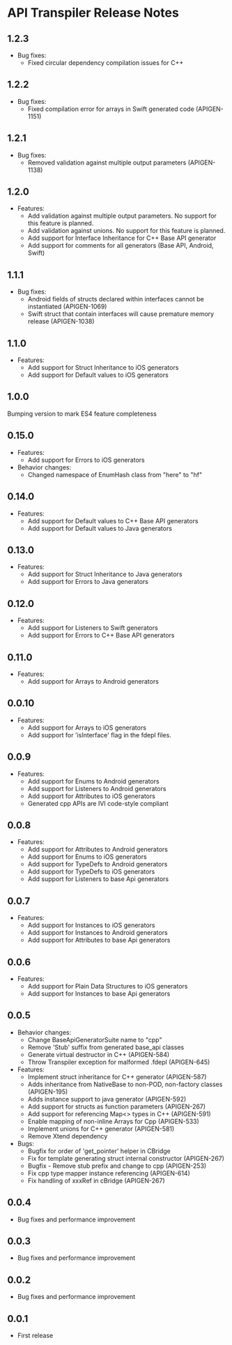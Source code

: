 # API Transpiler Release Notes

## 1.2.3
- Bug fixes:
  + Fixed circular dependency compilation issues for C++

## 1.2.2
- Bug fixes:
  + Fixed compilation error for arrays in Swift generated code (APIGEN-1151)

## 1.2.1
- Bug fixes:
  + Removed validation against multiple output parameters (APIGEN-1138)

## 1.2.0
- Features:
  + Add validation against multiple output parameters. No support for this feature is planned.
  + Add validation against unions. No support for this feature is planned.
  + Add support for Interface Inheritance for C++ Base API generator
  + Add support for comments for all generators (Base API, Android, Swift)

## 1.1.1
- Bug fixes:
  + Android fields of structs declared within interfaces cannot be instantiated (APIGEN-1069)
  + Swift struct that contain interfaces will cause premature memory release (APIGEN-1038)

## 1.1.0
- Features:
  + Add support for Struct Inheritance to iOS generators
  + Add support for Default values to iOS generators

## 1.0.0
Bumping version to mark ES4 feature completeness

## 0.15.0
- Features:
  + Add support for Errors to iOS generators
- Behavior changes:
  + Changed namespace of EnumHash class from "here" to "hf"

## 0.14.0
- Features:
  + Add support for Default values to C++ Base API generators
  + Add support for Default values to Java generators

## 0.13.0
- Features:
  + Add support for Struct Inheritance to Java generators
  + Add support for Errors to Java generators

## 0.12.0
- Features:
  + Add support for Listeners to Swift generators
  + Add support for Errors to C++ Base API generators

## 0.11.0
- Features:
  + Add support for Arrays to Android generators

## 0.0.10
- Features:
  + Add support for Arrays to iOS generators
  + Add support for 'isInterface' flag in the fdepl files.

## 0.0.9
- Features:
  + Add support for Enums to Android generators
  + Add support for Listeners to Android generators
  + Add support for Attributes to iOS generators
  + Generated cpp APIs are IVI code-style compliant

## 0.0.8
- Features:
  + Add support for Attributes to Android generators
  + Add support for Enums to iOS generators
  + Add support for TypeDefs to Android generators
  + Add support for TypeDefs to iOS generators
  + Add support for Listeners to base Api generators

## 0.0.7
- Features:
  + Add support for Instances to iOS generators
  + Add support for Instances to Android generators
  + Add support for Attributes to base Api generators

## 0.0.6
- Features:
  + Add support for Plain Data Structures to iOS generators
  + Add support for Instances to base Api generators

## 0.0.5
- Behavior changes:
  + Change BaseApiGeneratorSuite name to "cpp"
  + Remove 'Stub' suffix from generated base_api classes
  + Generate virtual destructor in C++ (APIGEN-584)
  + Throw Transpiler exception for malformed .fdepl (APIGEN-645)
- Features:
  + Implement struct inheritance for C++ generator (APIGEN-587)
  + Adds inheritance from NativeBase to non-POD, non-factory classes (APIGEN-195)
  + Adds instance support to java generator (APIGEN-592)
  + Add support for structs as function parameters (APIGEN-267)
  + Add support for referencing Map<> types in C++ (APIGEN-591)
  + Enable mapping of non-inline Arrays for Cpp (APIGEN-533)
  + Implement unions for C++ generator (APIGEN-581)
  + Remove Xtend dependency
- Bugs:
  + Bugfix for order of 'get_pointer' helper in CBridge
  + Fix for template generating struct internal constructor (APIGEN-267)
  + Bugfix - Remove stub prefix and change to cpp (APIGEN-253)
  + Fix cpp type mapper instance referencing (APIGEN-614)
  + Fix handling of xxxRef in cBridge (APIGEN-267)

## 0.0.4
- Bug fixes and performance improvement

## 0.0.3
- Bug fixes and performance improvement

## 0.0.2
- Bug fixes and performance improvement

## 0.0.1
- First release
